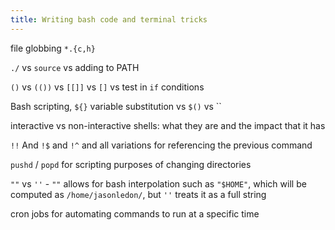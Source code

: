 ```yaml
---
title: Writing bash code and terminal tricks
---
```


<!-- TODO: Maybe consider merging this with the dotfiles lesson -->

file globbing
`*.{c,h}`

`./` vs `source` vs adding to PATH

`()` vs `(())` vs `[[]]` vs `[]` vs test in `if` conditions

Bash scripting, `${}` variable substitution vs `$()` vs ``

interactive vs non-interactive shells: what they are and the impact that it has

`!!` And `!$` and `!^` and all variations for referencing the previous command

`pushd` / `popd` for scripting purposes of changing directories

`""` vs `''` - `""` allows for bash interpolation such as `"$HOME"`, which will be computed as `/home/jasonledon/`, but `''` treats it as a full string

cron jobs for automating commands to run at a specific time
